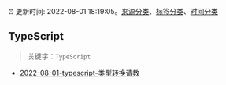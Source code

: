 :alarm_clock: 更新时间: 2022-08-01 18:19:05。[来源分类](../README.md)、[标签分类](../TAGS.md)、[时间分类](../TIMELINE.md)

## TypeScript


> 关键字：`TypeScript`



- [2022-08-01-typescript-类型转换请教](https://www.v2ex.com/t/870068) 